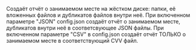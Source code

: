 Создаёт отчёт о занимаемом месте на жёстком диске: папки, её вложенных файлов и дубликатов файлов внутри неё.
При включенном параметре "JSON" config.json создаёт отчёт о занимаемом месте, дубликатов внутри неё в соответсвующее JSON файлы.
При включенном параметре "CSV" в config.json создаёт отчёт ТОЛЬКО о занимаемом месте в соответствующий CVV файл.
